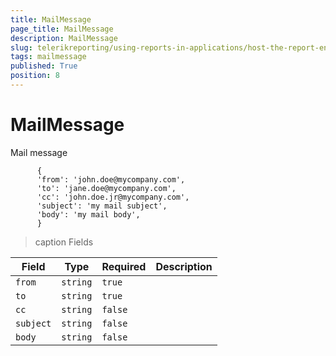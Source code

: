 ```yaml
---
title: MailMessage
page_title: MailMessage 
description: MailMessage
slug: telerikreporting/using-reports-in-applications/host-the-report-engine-remotely/telerik-reporting-rest-services/rest-api-reference/json-entities/mailmessage
tags: mailmessage
published: True
position: 8
---
```


# MailMessage



Mail message        


    
          {
          'from': 'john.doe@mycompany.com',
          'to': 'jane.doe@mycompany.com',
          'cc': 'john.doe.jr@mycompany.com',
          'subject': 'my mail subject',
          'body': 'my mail body',
          }
        


>caption Fields

| Field | Type | Required | Description |
| ------ | ------ | ------ | ------ |
|`from`|`string`|`true`||
|`to`|`string`|`true`||
|`cc`|`string`|`false`||
|`subject`|`string`|`false`||
|`body`|`string`|`false`||

